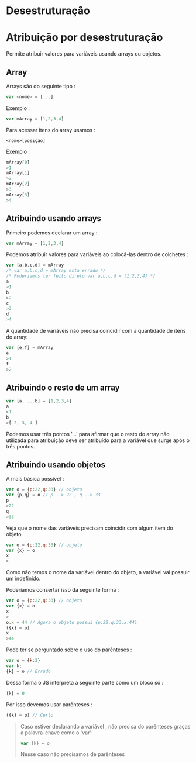 # Desestruturação

# Atribuição por desestruturação

Permite atribuir valores para variáveis usando arrays ou objetos.

## Array

Arrays são do seguinte tipo :

```javascript
var <nome> = [...]
```

Exemplo :

```javascript
var mArray = [1,2,3,4]
```

Para acessar itens do array usamos :

```
<nome>[posição]
```

Exemplo :

```javascript
mArray[0]
>1
mArray[1]
>2
mArray[2]
>3
mArray[3]
>4
```

## Atribuindo usando arrays

Primeiro podemos declarar um array :

```javascript
var mArray = [1,2,3,4]
```

Podemos atribuir valores para variáveis ao colocá-las dentro de colchetes :

```javascript
var [a,b,c,d] = mArray
/* var a,b,c,d = mArray esta errado */
/* Poderiamos ter feito direto var a,b,c,d = [1,2,3,4] */
a
>1
b
>2
c
>3
d
>4
```

A quantidade de  variáveis não precisa coincidir com a quantidade de itens do array:

```javascript
var [e,f] = mArray
e
>1
f
>2
```

## Atribuindo o resto de um array

```javascript
var [a, ...b] = [1,2,3,4]
a
>1
b
>[ 2, 3, 4 ]
```

Podemos usar três pontos '...' para afirmar que o resto do array não utilizada para atribuição deve ser atribuído para a variável que surge após o três pontos.

## Atribuindo usando objetos

A mais básica possível :

```javascript
var o = {p:22,q:33} // objeto
var {p,q} = o // p --> 22 , q --> 33
p
>22
q
>33
```

Veja que o nome das variáveis precisam coincidir com algum item do objeto.

```javascript
var o = {p:22,q:33} // objeto
var {x} = o
x
>
```

Como não temos o nome da variável dentro do objeto, a variável vai possuir um indefinido.

Poderíamos consertar isso da seguinte forma :

```javascript
var o = {p:22,q:33} // objeto
var {x} = o
x
>
o.x = 44 // Agora o objeto possui {p:22,q:33,x:44}
({x} = o)
x
>44
```

Pode ter se perguntado sobre o uso do parênteses :

```javascript
var o = {k:2}
var k;
{k} = o // Errado
```

Dessa forma o JS interpreta a seguinte parte  como um bloco só :

```javascript
{k} = 0
```

Por isso devemos usar parênteses :

```javascript
({k} = o) // Certo
```

> Caso estiver declarando a variável , não precisa do parênteses graças a palavra-chave como o 'var':
>
> ```javascript
> var {k} = o
> ```
>
> Nesse caso não precisamos de parênteses
